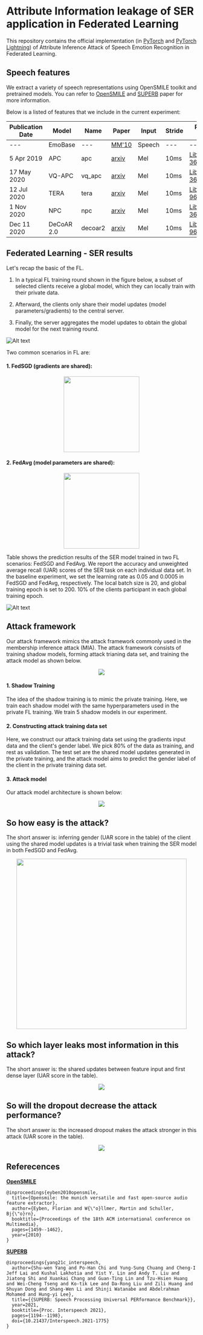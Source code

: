 # Attribute Information leakage of SER application in Federated Learning
This repository contains the official implementation (in [PyTorch](https://pytorch.org/) and [PyTorch Lightning](https://www.pytorchlightning.ai/)) of Attribute Inference Attack of Speech Emotion Recognition in Federated Learning.


## Speech features

We extract a variety of speech representations using OpenSMILE toolkit and pretrained models. You can refer to [OpenSMILE](https://www.audeering.com/research/opensmile/) and [SUPERB](https://arxiv.org/abs/2105.01051) paper for more information.

Below is a listed of features that we include in the current experiment:

Publication Date | Model | Name | Paper | Input | Stride | Pre-train Data | Official Repo 
|---|---|---|---|---|---|---|---
--- | EmoBase | --- | [MM'10](https://dl.acm.org/doi/10.1145/1873951.1874246) | Speech | --- | --- | [EmoBase](https://www.audeering.com/research/opensmile/)
5 Apr 2019 | APC | apc | [arxiv](https://arxiv.org/abs/1904.03240) | Mel | 10ms | [LibriSpeech-360](http://www.openslr.org/12) | [APC](https://github.com/Alexander-H-Liu/NPC)
17 May 2020 | VQ-APC | vq_apc | [arxiv](https://arxiv.org/abs/2005.08392) | Mel | 10ms | [LibriSpeech-360](http://www.openslr.org/12) | [NPC](https://github.com/Alexander-H-Liu/NPC)
12 Jul 2020 | TERA | tera | [arxiv](https://arxiv.org/abs/2007.06028) | Mel | 10ms | [LibriSpeech-960](http://www.openslr.org/12) | [S3PRL](https://github.com/andi611/Self-Supervised-Speech-Pretraining-and-Representation-Learning)
1 Nov 2020 | NPC | npc | [arxiv](https://arxiv.org/abs/2011.00406) | Mel | 10ms | [LibriSpeech-360](http://www.openslr.org/12) | [NPC](https://github.com/Alexander-H-Liu/NPC)
Dec 11 2020 | DeCoAR 2.0 | decoar2 | [arxiv](https://arxiv.org/abs/2012.06659) | Mel | 10ms | [LibriSpeech-960](http://www.openslr.org/12) | [speech-representations](https://github.com/awslabs/speech-representations)

## Federated Learning - SER results

Let's recap the basic of the FL. 

1. In a typical FL training round shown in the figure below, a subset of selected clients receive a global model, which they can locally train with their private data. 

2. Afterward, the clients only share their model updates (model parameters/gradients) to the central server. 

3. Finally, the server aggregates the model updates to obtain the global model for the next training round. 


![Alt text](model/fl_global.png?raw=true "Federated Learning")

Two common scenarios in FL are:

#### 1. FedSGD (gradients are shared): 

<p align="center"><img src="model/fed_sgd.png" width="200"></p>

#### 2. FedAvg (model parameters are shared): 

<p align="center"><img src="model/fed_avg.png" width="200"></p>


Table shows the prediction results of the SER model trained in two FL scenarios: FedSGD and FedAvg. We report the accuracy and unweighted average recall (UAR) scores of the SER task on each individual data set. In the baseline experiment, we set the learning rate as 0.05 and 0.0005 in FedSGD and FedAvg, respectively. The local batch size is 20, and global training epoch is set to 200. 10% of the clients participant in each global training epoch.

![Alt text](results/fl_result.png?raw=true "Federated Learning - SER results")


## Attack framework

Our attack framework mimics the attack framework commonly used in the membership inference attack (MIA). The attack framework consists of training shadow models, forming attack trianing data set, and training the attack model as shown below.

<p align="center"><img src="model/attack_framework.png"></p>

#### 1. Shadow Training

The idea of the shadow training is to mimic the private training. Here, we train each shadow model with the same hyperparameters used in the private FL training. We train 5 shadow models in our experiment.


#### 2. Constructing attack training data set

Here, we construct our attack training data set using the gradients input data and the client's gender label. We pick 80% of the data as training, and rest as validation. The test set are the shared model updates generated in the private training, and the attack model aims to predict the gender label of the client in the private training data set.

#### 3. Attack model

Our attack model architecture is shown below: 

<p align="center"><img src="model/attack_model.png"></p>

## So how easy is the attack?

The short answer is: inferring gender (UAR score in the table) of the client using the shared model updates is a trivial task when training the SER model in both FedSGD and FedAvg.

<p align="center"><img src="results/attack_result.png" width="450"></p>


## So which layer leaks most information in this attack?

The short answer is: the shared updates between feature input and first dense layer (UAR score in the table).

<p align="center"><img src="results/attack_layer_result.png"></p>


## So will the dropout decrease the attack performance?

The short answer is: the increased dropout makes the attack stronger in this attack (UAR score in the table).

<p align="center"><img src="results/attack_dropout.png"></p>

## Referecences


**[OpenSMILE](https://www.audeering.com/research/opensmile/)**
```
@inproceedings{eyben2010opensmile,
  title={Opensmile: the munich versatile and fast open-source audio feature extractor},
  author={Eyben, Florian and W{\"o}llmer, Martin and Schuller, Bj{\"o}rn},
  booktitle={Proceedings of the 18th ACM international conference on Multimedia},
  pages={1459--1462},
  year={2010}
}
```

**[SUPERB](https://arxiv.org/abs/2105.01051)**

```
@inproceedings{yang21c_interspeech,
  author={Shu-wen Yang and Po-Han Chi and Yung-Sung Chuang and Cheng-I Jeff Lai and Kushal Lakhotia and Yist Y. Lin and Andy T. Liu and Jiatong Shi and Xuankai Chang and Guan-Ting Lin and Tzu-Hsien Huang and Wei-Cheng Tseng and Ko-tik Lee and Da-Rong Liu and Zili Huang and Shuyan Dong and Shang-Wen Li and Shinji Watanabe and Abdelrahman Mohamed and Hung-yi Lee},
  title={{SUPERB: Speech Processing Universal PERformance Benchmark}},
  year=2021,
  booktitle={Proc. Interspeech 2021},
  pages={1194--1198},
  doi={10.21437/Interspeech.2021-1775}
}
```